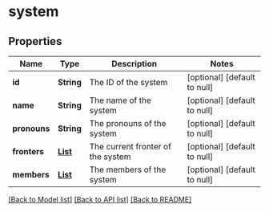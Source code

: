 # system
## Properties

| Name | Type | Description | Notes |
|------------ | ------------- | ------------- | -------------|
| **id** | **String** | The ID of the system | [optional] [default to null] |
| **name** | **String** | The name of the system | [optional] [default to null] |
| **pronouns** | **String** | The pronouns of the system | [optional] [default to null] |
| **fronters** | [**List**](fronter.md) | The current fronter of the system | [optional] [default to null] |
| **members** | [**List**](member.md) | The members of the system | [optional] [default to null] |

[[Back to Model list]](../README.md#documentation-for-models) [[Back to API list]](../README.md#documentation-for-api-endpoints) [[Back to README]](../README.md)

